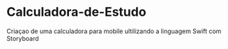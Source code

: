 # Calculadora-de-Estudo
Criaçao de uma calculadora para mobile ultilizando a linguagem Swift com Storyboard


